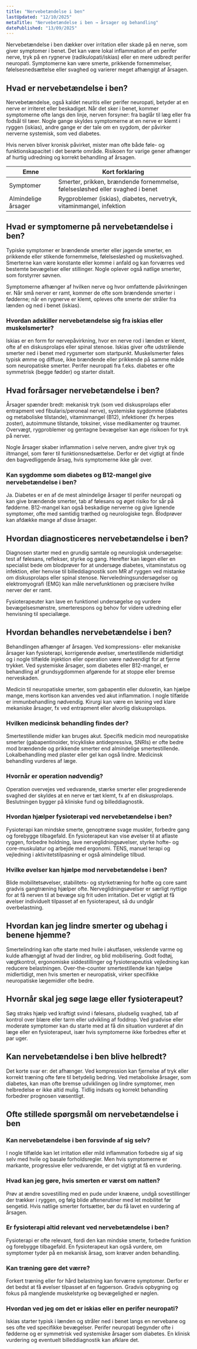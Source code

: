 ```yaml
---
title: "Nervebetændelse i ben"
lastUpdated: "12/10/2025"
metaTitle: "Nervebetændelse i ben → årsager og behandling"
datePublished: "13/09/2025"
---
```


Nervebetændelse i ben dækker over irritation eller skade på en nerve, som giver symptomer i benet. Det kan være lokal inflammation af en perifer nerve, tryk på en rygnerve (radikulopati/iskias) eller en mere udbredt perifer neuropati. Symptomerne kan være smerte, prikkende fornemmelser, følelsesnedsættelse eller svaghed og varierer meget afhængigt af årsagen.

## Hvad er nervebetændelse i ben?

Nervebetændelse, også kaldet neuritis eller perifer neuropati, betyder at en nerve er irriteret eller beskadiget. Når det sker i benet, kommer symptomerne ofte langs den linje, nerven forsyner: fra baglår til læg eller fra fodsål til tæer. Nogle gange skyldes symptomerne at en nerve er klemt i ryggen (iskias), andre gange er der tale om en sygdom, der påvirker nerverne systemisk, som ved diabetes.

Hvis nerven bliver kronisk påvirket, mister man ofte både føle- og funktionskapacitet i det berørte område. Risikoen for varige gener afhænger af hurtig udredning og korrekt behandling af årsagen.

| Emne | Kort forklaring |
| --- | --- |
| Symptomer | Smerter, prikken, brændende fornemmelse, følelsesløshed eller svaghed i benet |
| Almindelige årsager | Rygproblemer (iskias), diabetes, nervetryk, vitaminmangel, infektion |

## Hvad er symptomerne på nervebetændelse i ben?

Typiske symptomer er brændende smerter eller jagende smerter, en prikkende eller stikende fornemmelse, følelsesløshed og muskelsvaghed. Smerterne kan være konstante eller komme i anfald og kan forværres ved bestemte bevægelser eller stillinger. Nogle oplever også natlige smerter, som forstyrrer søvnen.

Symptomerne afhænger af hvilken nerve og hvor omfattende påvirkningen er. Når små nerver er ramt, kommer de ofte som brændende smerter i fødderne; når en rygnerve er klemt, opleves ofte smerte der stråler fra lænden og ned i benet (iskias).

### Hvordan adskiller nervebetændelse sig fra iskias eller muskelsmerter?

Iskias er en form for nervepåvirkning, hvor en nerve rod i lænden er klemt, ofte af en diskusprolaps eller spinal stenose. Iskias giver ofte udstrålende smerter ned i benet med rygsmerter som startpunkt. Muskelsmerter føles typisk ømme og diffuse, ikke brændende eller prikkende på samme måde som neuropatiske smerter. Perifer neuropati fra f.eks. diabetes er ofte symmetrisk (begge fødder) og starter distalt.

## Hvad forårsager nervebetændelse i ben?

Årsager spænder bredt: mekanisk tryk (som ved diskusprolaps eller entrapment ved fibularis/peroneal nerve), systemiske sygdomme (diabetes og metaboliske tilstande), vitaminmangel (B12), infektioner (fx herpes zoster), autoimmune tilstande, toksiner, visse medikamenter og traumer. Overvægt, rygproblemer og gentagne bevægelser kan øge risikoen for tryk på nerver.

Nogle årsager skaber inflammation i selve nerven, andre giver tryk og iltmangel, som fører til funktionsnedsættelse. Derfor er det vigtigt at finde den bagvedliggende årsag, hvis symptomerne ikke går over.

### Kan sygdomme som diabetes og B12-mangel give nervebetændelse i ben?

Ja. Diabetes er en af de mest almindelige årsager til perifer neuropati og kan give brændende smerter, tab af følesans og øget risiko for sår på fødderne. B12-mangel kan også beskadige nerverne og give lignende symptomer, ofte med samtidig træthed og neurologiske tegn. Blodprøver kan afdække mange af disse årsager.

## Hvordan diagnosticeres nervebetændelse i ben?

Diagnosen starter med en grundig samtale og neurologisk undersøgelse: test af følesans, reflekser, styrke og gang. Herefter kan lægen eller en specialist bede om blodprøver for at undersøge diabetes, vitaminstatus og infektion, eller henvise til billeddiagnostik som MR af ryggen ved mistanke om diskusprolaps eller spinal stenose. Nerveledningsundersøgelser og elektromyografi (EMG) kan måle nervefunktionen og præcisere hvilke nerver der er ramt.

Fysioterapeuter kan lave en funktionel undersøgelse og vurdere bevægelsesmønstre, smerterespons og behov for videre udredning eller henvisning til speciallæge.

## Hvordan behandles nervebetændelse i ben?

Behandlingen afhænger af årsagen. Ved kompressions- eller mekaniske årsager kan fysioterapi, korrigerende øvelser, smertestillende midlertidigt og i nogle tilfælde injektion eller operation være nødvendigt for at fjerne trykket. Ved systemiske årsager, som diabetes eller B12-mangel, er behandling af grundsygdommen afgørende for at stoppe eller bremse nerveskaden.

Medicin til neuropatiske smerter, som gabapentin eller duloxetin, kan hjælpe mange, mens kortison kan anvendes ved akut inflammation. I nogle tilfælde er immunbehandling nødvendig. Kirurgi kan være en løsning ved klare mekaniske årsager, fx ved entrapment eller alvorlig diskusprolaps.

### Hvilken medicinsk behandling findes der?

Smertestillende midler kan bruges akut. Specifik medicin mod neuropatiske smerter (gabapentinoider, tricykliske antidepressiva, SNRIs) er ofte bedre mod brændende og prikkende smerter end almindelige smertestillende. Lokalbehandling med plaster eller gel kan også lindre. Medicinsk behandling vurderes af læge.

### Hvornår er operation nødvendig?

Operation overvejes ved vedvarende, stærke smerter eller progredierende svaghed der skyldes at en nerve er tæt klemt, fx af en diskusprolaps. Beslutningen bygger på kliniske fund og billeddiagnostik.

### Hvordan hjælper fysioterapi ved nervebetændelse i ben?

Fysioterapi kan mindske smerte, genoptræne svage muskler, forbedre gang og forebygge tilbagefald. En fysioterapeut kan vise øvelser til at aflaste ryggen, forbedre holdning, lave nerveglidningsøvelser, styrke hofte- og core-muskulatur og arbejde med ergonomi. TENS, manuel terapi og vejledning i aktivitetstilpasning er også almindelige tilbud.

### Hvilke øvelser kan hjælpe mod nervebetændelse i ben?

Blide mobilitetsøvelser, stabilitets- og styrketræning for hofte og core samt gradvis gangtræning hjælper ofte. Nerveglidningsøvelser er særligt nyttige for at få nerven til at bevæge sig frit uden irritation. Det er vigtigt at få øvelser individuelt tilpasset af en fysioterapeut, så du undgår overbelastning.

## Hvordan kan jeg lindre smerter og ubehag i benene hjemme?

Smertelindring kan ofte starte med hvile i akutfasen, vekslende varme og kulde afhængigt af hvad der lindrer, og blid mobilisering. Godt fodtøj, vægtkontrol, ergonomiske siddestillinger og fysioterapeutisk vejledning kan reducere belastningen. Over-the-counter smertestillende kan hjælpe midlertidigt, men hvis smerten er neuropatisk, virker specifikke neuropatiske lægemidler ofte bedre.

## Hvornår skal jeg søge læge eller fysioterapeut?

Søg straks hjælp ved kraftigt svind i følesans, pludselig svaghed, tab af kontrol over blære eller tarm eller udvikling af foddrop. Ved gradvise eller moderate symptomer kan du starte med at få din situation vurderet af din læge eller en fysioterapeut, især hvis symptomerne ikke forbedres efter et par uger.

## Kan nervebetændelse i ben blive helbredt?

Det korte svar er: det afhænger. Ved kompression kan fjernelse af tryk eller korrekt træning ofte føre til betydelig bedring. Ved metaboliske årsager, som diabetes, kan man ofte bremse udviklingen og lindre symptomer, men helbredelse er ikke altid mulig. Tidlig indsats og korrekt behandling forbedrer prognosen væsentligt.

## Ofte stillede spørgsmål om nervebetændelse i ben

### Kan nervebetændelse i ben forsvinde af sig selv?
I nogle tilfælde kan let irritation eller mild inflammation forbedre sig af sig selv med hvile og basale forholdsregler. Men hvis symptomerne er markante, progressive eller vedvarende, er det vigtigt at få en vurdering.

### Hvad kan jeg gøre, hvis smerten er værst om natten?
Prøv at ændre sovestilling med en pude under knæene, undgå sovestillinger der trækker i ryggen, og følg blide aftenerutiner med let mobilitet før sengetid. Hvis natlige smerter fortsætter, bør du få lavet en vurdering af årsagen.

### Er fysioterapi altid relevant ved nervebetændelse i ben?
Fysioterapi er ofte relevant, fordi den kan mindske smerte, forbedre funktion og forebygge tilbagefald. En fysioterapeut kan også vurdere, om symptomer tyder på en mekanisk årsag, som kræver anden behandling.

### Kan træning gøre det værre?
Forkert træning eller for hård belastning kan forværre symptomer. Derfor er det bedst at få øvelser tilpasset af en fagperson. Gradvis opbygning og fokus på manglende muskelstyrke og bevægelighed er nøglen.

### Hvordan ved jeg om det er iskias eller en perifer neuropati?
Iskias starter typisk i lænden og stråler ned i benet langs en nervebane og ses ofte ved specifikke bevægelser. Perifer neuropati begynder ofte i fødderne og er symmetrisk ved systemiske årsager som diabetes. En klinisk vurdering og eventuelt billeddiagnostik kan afklare det.